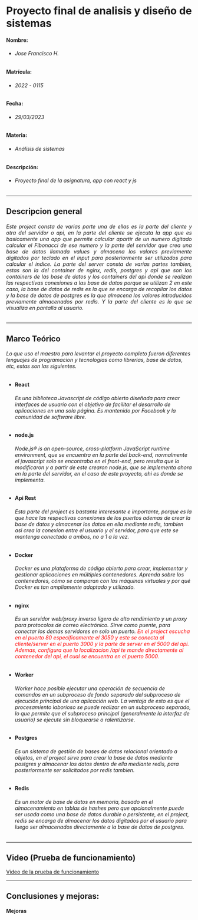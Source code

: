 # Proyecto final de analisis y diseño de sistemas

#### Nombre:
+ ###### Jose Francisco H.

#### Matrícula:
+ ###### 2022 - 0115

#### Fecha: 
+ ###### 29/03/2023

#### Materia: 
+ ###### Análisis de sistemas

#### Descripción: 
+ ###### Proyecto final de la asignatura, app con react y js

---

## Descripcion general

###### <p style="text-align:justify;">Este project consta de varias parte una de ellas es la parte del cliente y otra del servidor o api, en la parte del cliente se ejecuta la app que es basicamente una app que permite calcular apartir de un numero digitado calcular el Fibonacci de ese numero y la parte del servidor que crea una base de datos llamada values y almacena los valores previamente digitados por teclado en el input para posteriormente ser utilizados para calcular el indice. La parte del server consta de varias partes tambien, estas son la del container de nginx, redis, postgres y api que son los containers de las base de datos y los containers del api donde se realizan las respectivas conexiones a las base de datos porque se utilizan 2 en este caso, la base de datos de redis es la que se encarga de recopilar los datos y la base de datos de postgres es la que almacena los valores introducidos previamente almacenados por redis. Y la parte del cliente es lo que se visualiza en pantalla al usuario.</p>

<hr>

## Marco Teórico

###### Lo que uso el maestro para levantar el proyecto completo fueron diferentes lenguajes de programacion y tecnologias como librerias, base de datos, etc, estas son las siguientes.

+ #### React

    ###### Es una biblioteca Javascript de código abierto diseñada para crear interfaces de usuario con el objetivo de facilitar el desarrollo de aplicaciones en una sola página. Es mantenido por Facebook y la comunidad de software libre.

+ #### node.js

    ###### Node.js® is an open-source, cross-platform JavaScript runtime environment, que se encuentra en la parte del back-end, normalmente el javascript solo se encontraba en el front-end, pero resulta que lo modificaron y a partir de este crearon node.js, que se implementa ahora en la parte del servidor, en el caso de este proyecto, ahi es donde se implementa.


+ #### Api Rest

    ###### Esta parte del project es bastante interesante e importante, porque es la que hace las respectivas conexiones de los puertos ademas de crear la base de datos y almacenar los datos en ella mediante redis, tambien asi crea la conexion entre el usuario y el servidor, para que este se mantenga conectado a ambos, no a 1 a la vez.

+ #### Docker

    ###### Docker es una plataforma de código abierto para crear, implementar y gestionar aplicaciones en múltiples contenedores. Aprenda sobre los contenedores, cómo se comparan con las máquinas virtuales y por qué Docker es tan ampliamente adoptado y utilizado.

+ #### nginx

    ###### Es un servidor web/proxy inverso ligero de alto rendimiento y un proxy para protocolos de correo electrónico. Sirve como puente, para conectar los demas servidores en solo un puerto. <i style="color:red;">En el project escucha en el puerto 80 especificamente el 3050 y este se conecta al cliente/server en el puerto 3000 y la parte de server en el 5000 del api. Ademas, configura que la localizacion /api te mande directamente al contenedor del api, el cual se encuentra en el puerto 5000.</i>

+ #### Worker

    ###### Worker hace posible ejecutar una operación de secuencia de comandos en un subproceso de fondo separado del subproceso de ejecución principal de una aplicación web. La ventaja de esto es que el procesamiento laborioso se puede realizar en un subproceso separado, lo que permite que el subproceso principal (generalmente la interfaz de usuario) se ejecute sin bloquearse o ralentizarse.

+ #### Postgres

    ###### Es un sistema de gestión de bases de datos relacional orientado a objetos, en el project sirve para crear la base de datos mediante postgres y almacenar los datos dentro de ella mediante redis, para posteriormente ser solicitados por redis tambien.

+ #### Redis

    ###### Es un motor de base de datos en memoria, basado en el almacenamiento en tablas de hashes pero que opcionalmente puede ser usada como una base de datos durable o persistente, en el project, redis se encarga de almacenar los datos digitados por el usuario para luego ser almacenados directamente a la base de datos de postgres.

<hr>

## Video (Prueba de funcionamiento)

[Video de la prueba de funcionamiento]()

<hr>

## Conclusiones y mejoras:

#### Mejoras